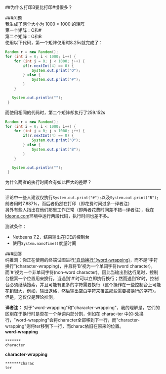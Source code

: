 ##为什么打印B要比打印#慢很多？

###问题  
我生成了两个大小为 1000 * 1000 的矩阵  
第一个矩阵：O和#  
第二个矩阵：O和B  
使用以下代码，第一个矩阵仅用时8.25s就完成了：  
```java
Random r = new Random();
for (int i = 0; i < 1000; i++) {
    for (int j = 0; j < 1000; j++) {
        if(r.nextInt(4) == 0) {
            System.out.print("O");
        } else {
            System.out.print("#");
        }
    }

   System.out.println("");
 }
````
而使用相同的代码时，第二个矩阵却执行了259.152s  
````java
Random r = new Random();
for (int i = 0; i < 1000; i++) {
    for (int j = 0; j < 1000; j++) {
        if(r.nextInt(4) == 0) {
            System.out.print("O");
        } else {
            System.out.print("B");
        }
    }

   System.out.println("");
 }
````
为什么两者的执行时间会有如此巨大的差距？   
- - -
评论中一些人建议仅执行`System.out.print("#");`以及`System.out.print("B");`前者用时7.8871s，而后者仍然在打印（即花费时间过多--译者注）   
另外有些人指出在他们那里工作正常（即两者花费时间差不错--译者注），我在[Ideone.com](http://ideone.com/)环境中运行两段代码，执行时间也差不多。   

测试条件：   
- Netbeans 7.2，结果输出在IDE的控制台   
- 使用`System.nanoTime()`度量时间   

###回答   
纯推测：你正在使用的终端试图进行[“自动换行”(word-wrapping)](http://en.wikipedia.org/wiki/Word_wrap)，而不是“字符换行”(character-wrapping)，并且将'B'视为一个单词字符(word character)，而'#'视为一个非单词字符(non-word character)。因此当输出到达行尾时，控制台搜索一个位置用来换行，当遇到'#'时可以立即执行换行；然而遇到'B'时，控制台必须继续搜索，并且可能有更多的字符需要换行（这个操作在一些控制台上可能花销很大，例如，输出退格，然后输出空白字符来覆盖那些需要被换行的字符）。   
但是，这仅仅是理论推测。   

**译者注：**
对于"word-wrapping"和"character-wrapping"，我的理解是，它们的区别在于换行时是否在一个单词内部分割，例如在 charac-ter 中的-处换行，"word-wrapping"会将character全部移到下一行，而"character-wrapping"则将ter移到下一行，而charac依旧在原来的位置。   
**word-wrapping**
```
*******
character
```
**character-wrapping**
```
*******charac   
ter
```
